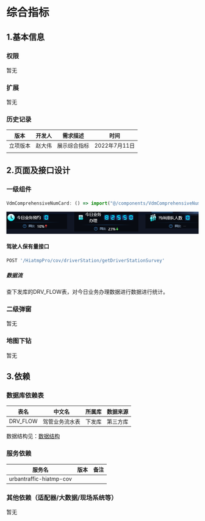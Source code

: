 # 综合指标

## 1.基本信息

### 权限

暂无

### 扩展

暂无

### 历史记录

| 版本     | 开发人 | 需求描述     | 时间          |
| -------- | ------ | ------------ | ------------- |
| 立项版本 | 赵大伟 | 展示综合指标 | 2022年7月11日 |
|          |        |              |               |

## 2.页面及接口设计

### 一级组件

```javascript
VdmComprehensiveNumCard: () => import("@/components/VdmComprehensiveNumCard"), // 综合指标
```

![1657783518930](assets\1657783518930.png)

#### 驾驶人保有量接口

```javascript
POST '/HiatmpPro/cov/driverStation/getDriverStationSurvey'
```

##### 数据流

查下发库的DRV_FLOW表，对今日业务办理数据进行数据进行统计。

### 二级弹窗

暂无

### 地图下钻

暂无

## 3.依赖

### 数据库依赖表

| 表名     | 中文名         | 所属库 | 数据来源 |
| -------- | -------------- | ------ | -------- |
| DRV_FLOW | 驾管业务流水表 | 下发库 | 第三方库 |

数据结构见：[数据结构](../script/xfk.md)

### 服务依赖

| 服务名                  | 版本 | 备注 |
| ----------------------- | ---- | ---- |
| urbantraffic-hiatmp-cov |      |      |

### 其他依赖（适配器/大数据/现场系统等）

暂无